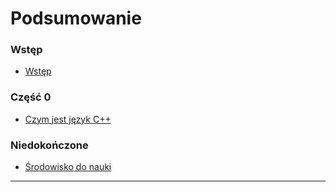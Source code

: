 # Podsumowanie

### Wstęp

* [Wstęp](README.md)

### Część 0

* [Czym jest język C++](001/language.md)


### Niedokończone

* [Środowisko do nauki](001/environment.md)

----

